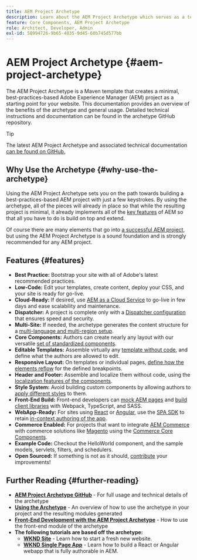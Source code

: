 ```yaml
---
title: AEM Project Archetype
description: Learn about the AEM Project Archetype which serves as a template for AEM-based applications.
feature: Core Components, AEM Project Archetype
role: Architect, Developer, Admin
exl-id: 58994726-9b65-4035-9d45-60b745d577bb
---
```


# AEM Project Archetype {#aem-project-archetype}

The AEM Project Archetype is a Maven template that creates a minimal, best-practices-based Adobe Experience Manager (AEM) project as a starting point for your website. This documentation provides an overview of the benefits of the archetype and general usage. Detailed technical instructions and documentation can be found in the archetype GitHub repository.

>[!TIP]
>
>The latest AEM Project Archetype and associated technical documentation [can be found on GitHub.](https://github.com/adobe/aem-project-archetype)

## Why Use the Archetype {#why-use-the-archetype}

Using the AEM Project Archetype sets you on the path towards building a best-practices-based AEM project with just a few keystrokes. By using the archetype, all of the pieces will already in place so that while the resulting project is minimal, it already implements all of the [key features](/help/developing/archetype/using.md#what-you-get) of AEM so that all you have to do is build on top and extend.

Of course there are many elements that go into [a successful AEM project,](/help/developing/success.md) but using the AEM Project Archetype is a sound foundation and is strongly recommended for any AEM project.

## Features {#features}

* **Best Practice:** Bootstrap your site with all of Adobe's latest recommended practices.
* **Low-Code:** Edit your templates, create content, deploy your CSS, and your site is ready for go-live.
* **Cloud-Ready:** If desired, use [AEM as a Cloud Service](https://experienceleague.adobe.com/docs/experience-manager-cloud-service/landing/home.html) to go-live in few days and ease scalability and maintenance.
* **Dispatcher:** A project is complete only with a [Dispatcher configuration](https://experienceleague.adobe.com/docs/experience-manager-dispatcher/using/dispatcher.html) that ensures speed and security.
* **Multi-Site:** If needed, the archetype generates the content structure for a [multi-language and multi-region setup](https://experienceleague.adobe.com/docs/experience-manager-cloud-service/sites/administering/reusing-content/msm/overview.html).
* **Core Components:** Authors can create nearly any layout with our versatile [set of standardized components](/help/introduction.md).
* **Editable Templates:** Assemble virtually any [template without code](https://experienceleague.adobe.com/docs/experience-manager-learn/sites/page-authoring/template-editor-feature-video-use.html), and define what the authors are allowed to edit.
* **Responsive Layout:** On templates or individual pages, [define how the elements reflow](https://experienceleague.adobe.com/docs/experience-manager-core-components/using/get-started/localization.html) for the defined breakpoints.
* **Header and Footer:** Assemble and localize them without code, using the [localization features of the components](https://experienceleague.adobe.com/docs/experience-manager-core-components/using/get-started/localization.html).
* **Style System:** Avoid building custom components by allowing authors to [apply different styles](https://experienceleague.adobe.com/docs/experience-manager-learn/getting-started-wknd-tutorial-develop/project-archetype/style-system.html) to them.
* **Front-End Build:** Front-end developers can [mock AEM pages](uifrontend.md#webpack-dev-server) and [build client libraries](uifrontend.md) with Webpack, TypeScript, and SASS.
* **WebApp-Ready:** For sites using [React](uifrontend-react.md) or [Angular](uifrontend-angular.md), use the [SPA SDK](https://experienceleague.adobe.com/docs/experience-manager-cloud-service/content/implementing/developing/hybrid/developing.html) to retain [in-context authoring of the app](https://experienceleague.adobe.com/docs/experience-manager-learn/sites/spa-editor/spa-editor-framework-feature-video-use.html).
* **Commerce Enabled:** For projects that want to integrate [AEM Commerce](https://experienceleague.adobe.com/docs/experience-manager-cloud-service/content-and-commerce/home.html) with commerce solutions like [Magento](https://magento.com/) using the [Commerce Core Components](https://github.com/adobe/aem-core-cif-components).
* **Example Code:** Checkout the HelloWorld component, and the sample models, servlets, filters, and schedulers.
* **Open Sourced:** If something is not as it should, [contribute](https://github.com/adobe/aem-core-wcm-components/blob/master/CONTRIBUTING.md) your improvements!

## Further Reading {#further-reading}

* **[AEM Project Archetype GitHub](https://github.com/adobe/aem-project-archetype)** - For full usage and technical details of the archetype
* **[Using the Archetype](using.md)** - An overview of how to use the archetype in your project and the resulting modules generated
* **[Front-End Development with the AEM Project Archetype](ront-end.md)** - How to use the front-end module of the archetype
* **The following tutorials are based off the archetype:**
  * **[WKND Site](https://experienceleague.adobe.com/docs/experience-manager-learn/getting-started-wknd-tutorial-develop/overview.html)** - Learn how to start a fresh new website.
  * **[WKND Single Page App](https://experienceleague.adobe.com/docs/experience-manager-learn/sites/spa-editor/spa-editor-framework-feature-video-use.html)** - Learn how to build a React or Angular webapp that is fully authorable in AEM.
